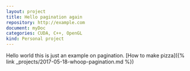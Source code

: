 ```yaml
---
layout: project
title: Hello pagination again
repository: http://example.com
document: myDoc
categories: CUDA, C++, OpenGL
kind: Personal project
---
```


Hello world this is just an example on pagination.
[How to make pizza]({% link _projects/2017-05-18-whoop-pagination.md %})
